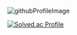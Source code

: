![githubProfileImage](https://user-images.githubusercontent.com/93918946/226573894-6165720b-da2b-4a43-9a25-3e71ff6054e8.png)

[![Solved.ac Profile](http://mazassumnida.wtf/api/v2/generate_badge?boj=abizsh)](https://solved.ac/abizsh/)

